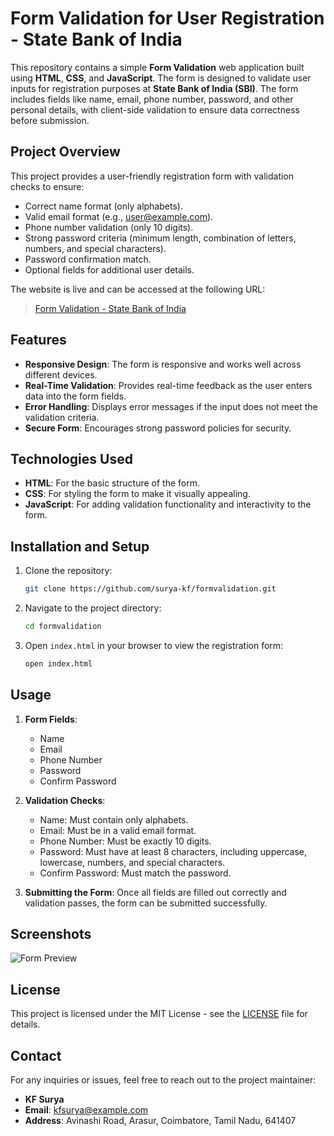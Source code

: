 # Form Validation for User Registration - State Bank of India

This repository contains a simple **Form Validation** web application built using **HTML**, **CSS**, and **JavaScript**. The form is designed to validate user inputs for registration purposes at **State Bank of India (SBI)**. The form includes fields like name, email, phone number, password, and other personal details, with client-side validation to ensure data correctness before submission.

## Project Overview

This project provides a user-friendly registration form with validation checks to ensure:
- Correct name format (only alphabets).
- Valid email format (e.g., user@example.com).
- Phone number validation (only 10 digits).
- Strong password criteria (minimum length, combination of letters, numbers, and special characters).
- Password confirmation match.
- Optional fields for additional user details.

The website is live and can be accessed at the following URL:
> [Form Validation - State Bank of India](https://surya-kf.github.io/formvalidation/)

## Features

- **Responsive Design**: The form is responsive and works well across different devices.
- **Real-Time Validation**: Provides real-time feedback as the user enters data into the form fields.
- **Error Handling**: Displays error messages if the input does not meet the validation criteria.
- **Secure Form**: Encourages strong password policies for security.

## Technologies Used

- **HTML**: For the basic structure of the form.
- **CSS**: For styling the form to make it visually appealing.
- **JavaScript**: For adding validation functionality and interactivity to the form.

## Installation and Setup

1. Clone the repository:
   ```bash
   git clone https://github.com/surya-kf/formvalidation.git
   ```
2. Navigate to the project directory:
   ```bash
   cd formvalidation
   ```
3. Open `index.html` in your browser to view the registration form:
   ```bash
   open index.html
   ```

## Usage

1. **Form Fields**:
   - Name
   - Email
   - Phone Number
   - Password
   - Confirm Password

2. **Validation Checks**:
   - Name: Must contain only alphabets.
   - Email: Must be in a valid email format.
   - Phone Number: Must be exactly 10 digits.
   - Password: Must have at least 8 characters, including uppercase, lowercase, numbers, and special characters.
   - Confirm Password: Must match the password.

3. **Submitting the Form**:
   Once all fields are filled out correctly and validation passes, the form can be submitted successfully.

## Screenshots

![Form Preview](https://example.com/form_screenshot.png)

## License

This project is licensed under the MIT License - see the [LICENSE](LICENSE) file for details.

## Contact

For any inquiries or issues, feel free to reach out to the project maintainer:

- **KF Surya**
- **Email**: [kfsurya@example.com](mailto:kfsurya@example.com)
- **Address**: Avinashi Road, Arasur, Coimbatore, Tamil Nadu, 641407

